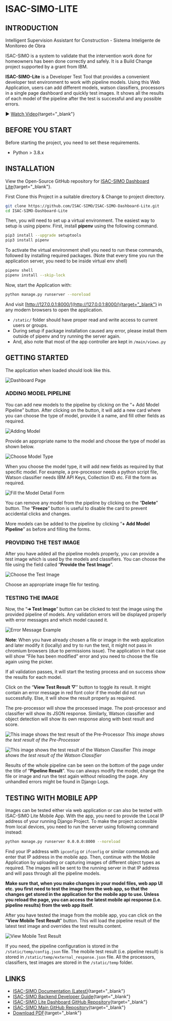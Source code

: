 # ISAC-SIMO-LITE

## INTRODUCTION
Intelligent Supervision Assistant for Construction - Sistema Inteligente de Monitoreo de Obra

ISAC-SIMO is a system to validate that the intervention work done for homeowners has been done correctly and safely. It is a Build Change project supported by a grant from IBM.

**ISAC-SIMO-Lite** is a Developer Test Tool that provides a convenient developer test environment to work with pipeline models. Using this Web Application, users can add different models, watson classifiers, processors in a single page dashboard and quickly test images. It shows all the results of each model of the pipeline after the test is successful and any possible errors.

▶️ [Watch Video](https://www.youtube.com/watch?v=bOK1Qu630eM){target="_blank"}

## BEFORE YOU START
Before starting the project, you need to set these requirements.

 - Python > 3.8.x

## INSTALLATION
View the Open-Source GitHub repository for [ISAC-SIMO Dashboard Lite](https://github.com/ISAC-SIMO/ISAC-SIMO-Dashboard-Lite){target="_blank"}.

First Clone this Project in a suitable directory & Change to project directory.

```bash
git clone https://github.com/ISAC-SIMO/ISAC-SIMO-Dashboard-Lite.git
cd ISAC-SIMO-Dashboard-Lite
```
Then, you will need to set up a virtual environment. The easiest way to setup is using pipenv. First, install **pipenv** using the following command.

```bash
pip3 install --upgrade setuptools
pip3 install pipenv
```
To activate the virtual environment shell you need to run these commands, followed by installing required packages. (Note that every time you run the application server, you need to be inside virtual env shell)

```bash
pipenv shell
pipenv install --skip-lock
```
Now, start the Application with:

```bash
python manage.py runserver --noreload
```
And visit [http://127.0.0.1:8000/](http://127.0.0.1:8000/){target="_blank"} in any modern browsers to open the application.

- ``/static/`` folder should have proper read and write access to current users or groups.
- During setup if package installation caused any error, please install them outside of pipenv and try
running the server again.
- And, also note that most of the app controller are kept in ``/main/views.py``

## GETTING STARTED
The application when loaded should look like this.

![](./assets/lite-dashboard/image--000.png "Dashboard Page" )

### ADDING MODEL PIPELINE
You can add new models to the pipeline by clicking on the “+ Add Model Pipeline” button. After clicking on the button, it will add a new card where you can choose the type of model, provide it a name, and fill other fields as required.

![](./assets/lite-dashboard/image--002.png "Adding Model" )

Provide an appropriate name to the model and choose the type of model as shown below.

![](./assets/lite-dashboard/image--003.png "Choose Model Type" )

When you choose the model type, it will add new fields as required by that specific model. For example, a pre-processor needs a python script file, Watson classifier needs IBM API Keys, Collection ID etc. Fill the form as required.

![](./assets/lite-dashboard/image--004.png "Fill the Model Detail Form" )

You can remove any model from the pipeline by clicking on the “**Delete**” button. The “**Freeze**” button is useful to disable the card to prevent accidental clicks and changes.

More models can be added to the pipeline by clicking “**+ Add Model Pipeline**” as before and filling the forms.

### PROVIDING THE TEST IMAGE
After you have added all the pipeline models properly, you can provide a test image which is used by the models and classifiers. You can choose the file using the field called “**Provide the Test Image**”.

![](./assets/lite-dashboard/image--005.png "Choose the Test Image" )

Choose an appropriate image file for testing.

### TESTING THE IMAGE
Now, the “**➜ Test Image**” button can be clicked to test the image using the provided pipeline of models. Any validation errors will be displayed properly with error messages and which model caused it.

![](./assets/lite-dashboard/image--006.png "Error Message Example" )

**Note**: When you have already chosen a file or image in the web application and later modify it (locally) and try to run the test, it might not pass in chromium browsers (due to permissions issue). The application in that case will show “File has been modified” error and you need to choose the file again using the picker.

If all validation passes, it will start the testing process and on success show the results for each model.

Click on the “**View Test Result ▽**” button to toggle its result. It might contain an error message in red font color if the model did not run successfully. Else, it will show the result properly as required.

The pre-processor will show the processed image. The post-processor and classifier will show its JSON response. Similarly, Watson classifier and object detection will show its own response along with best
result and score.

![](./assets/lite-dashboard/image--007.png "This image shows the test result of the Pre-Processor" )
*This image shows the test result of the Pre-Processor*

![](./assets/lite-dashboard/image--008.png "This image shows the test result of the Watson Classifier" )
*This image shows the test result of the Watson Classifier*

Results of the whole pipeline can be seen on the bottom of the page under the title of “**Pipeline Result**”. You can always modify the model, change the file or image and run the test again without reloading the page. Any unhandled errors might be found in Django Logs.

## TESTING WITH MOBILE APP
Images can be tested either via web application or can also be tested with ISAC-SIMO Lite Mobile App. With the app, you need to provide the Local IP address of your running Django Project. To make the project accessible from local devices, you need to run the server using following command instead:

```bash
python manage.py runserver 0.0.0.0:8000 --noreload
```
Find your IP address with ``ipconfig`` or ``ifconfig`` or similar commands and enter that IP address in the mobile app. Then, continue with the Mobile Application by uploading or capturing images of different object types as required. The images will be sent to the running server in that IP address and will pass through all the pipeline models.

**Make sure that, when you make changes in your model files, web app UI etc. you first need to test the image from the web app, so that the changes get stored in the application for the mobile app to use. Unless you reload the page, you can access the latest mobile api response (i.e. pipeline results) from the web app itself.**

After you have tested the image from the mobile app, you can click on the "**View Mobile Test Result**" button. This will load the pipeline result of the latest test image and overrides the test results content.

![](./assets/lite-dashboard/image--009.png "View Mobile Test Result" )

If you need, the pipeline configuration is stored in the ``/static/temp/config.json`` file. The mobile test result (i.e. pipeline result) is stored in ``/static/temp/external_response.json`` file. All the processors, classifiers, test images are stored in the ``/static/temp`` folder.

## LINKS
- [ISAC-SIMO Documentation (Latest)](https://www.isac-simo.net/docs/){target="_blank"}
- [ISAC-SIMO Backend Developer Guide](https://www.isac-simo.net/docs/developer-guide/){target="_blank"}
- [ISAC-SIMO Lite Dashboard GitHub Repository](https://github.com/ISAC-SIMO/ISAC-SIMO-Dashboard-Lite){target="_blank"}
- [ISAC-SIMO Main GitHub Repository](https://github.com/ISAC-SIMO/ISAC-SIMO-Django-Backend){target="_blank"}
- [Download PDF](ISAC-SIMO-Lite-Documentation.pdf){target="_blank"}